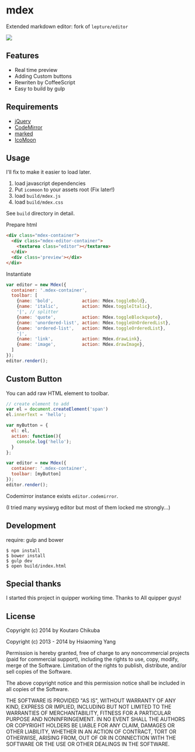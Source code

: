 # mdex

Extended markdown editor: fork of `lepture/editor`

![](http://i.gyazo.com/0a0a03293b804fd2c275e63aa7561591.png)

## Features

- Real time preview
- Adding Custom buttons
- Rewriten by CoffeeScript
- Easy to build by gulp

## Requirements

- [jQuery](http://jquery.com/ "jQuery")
- [CodeMirror](http://codemirror.net/ "CodeMirror")
- [marked](https://github.com/chjj/marked/ "marked")
- [IcoMoon](http://icomoon.io/ "IcoMoon")

## Usage

I'll fix to make it easier to load later.

1. load javascript dependencies
2. Put `icomoon` to your assets root (Fix later!)
3. load `build/mdex.js`
4. load `build/mdex.css`

See `build` directory in detail.


Prepare html

```html
<div class="mdex-container">
  <div class="mdex-editor-container">
    <textarea class="editor"></textarea>
  </div>
  <div class='preview'></div>
</div>
```

Instantiate

```javascript
var editor = new Mdex({
  container: '.mdex-container',
  toolbar: [
    {name: 'bold',           action: Mdex.toggleBold},
    {name: 'italic',         action: Mdex.toggleItalic},
    '|', // splitter
    {name: 'quote',          action: Mdex.toggleBlockquote},
    {name: 'unordered-list', action: Mdex.toggleUnOrderedList},
    {name: 'ordered-list',   action: Mdex.toggleOrderedList},
    '|',
    {name: 'link',           action: Mdex.drawLink},
    {name: 'image',          action: Mdex.drawImage},
  ]
});
editor.render();
```

## Custom Button

You can add raw HTML element to toolbar.

```javascript
// create element to add
var el = document.createElement('span')
el.innerText = 'hello';

var myButton = {
  el: el,
  action: function(){
    console.log('hello');
  }
};

var editor = new Mdex({
  container: '.mdex-container',
  toolbar: [myButton]
});
editor.render();
```

Codemirror instance exists `editor.codemirror`.

(I tried many wysiwyg editor but most of them locked me strongly...)

## Development

require: gulp and bower

```
$ npm install
$ bower install
$ gulp dev
$ open build/index.html
```

## Special thanks

I started this project in quipper working time. Thanks to All quipper guys!

## License

Copyright (c) 2014 by Koutaro Chikuba

Copyright (c) 2013 - 2014 by Hsiaoming Yang

Permission is hereby granted, free of charge to any noncommercial projects (paid for commercial support), including the rights to use, copy, modify, merge of the Software. Limitation of the rights to publish, distribute, and/or sell copies of the Software.

The above copyright notice and this permission notice shall be included in all copies of the Software.

THE SOFTWARE IS PROVIDED "AS IS", WITHOUT WARRANTY OF ANY KIND, EXPRESS OR IMPLIED, INCLUDING BUT NOT LIMITED TO THE WARRANTIES OF MERCHANTABILITY, FITNESS FOR A PARTICULAR PURPOSE AND NONINFRINGEMENT. IN NO EVENT SHALL THE AUTHORS OR COPYRIGHT HOLDERS BE LIABLE FOR ANY CLAIM, DAMAGES OR OTHER LIABILITY, WHETHER IN AN ACTION OF CONTRACT, TORT OR OTHERWISE, ARISING FROM, OUT OF OR IN CONNECTION WITH THE SOFTWARE OR THE USE OR OTHER DEALINGS IN THE SOFTWARE.
